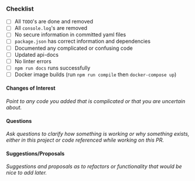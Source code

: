 ### Checklist
- [ ] All `TODO`'s are done and removed
- [ ] All `console.log`'s are removed
- [ ] No secure information in committed yaml files
- [ ] `package.json` has correct information and dependencies
- [ ] Documented any complicated or confusing code
- [ ] Updated api-docs
- [ ] No linter errors
- [ ] `npm run docs` runs successfully
- [ ] Docker image builds (run `npm run compile` then `docker-compose up`)

#### Changes of Interest
_Point to any code you added that is complicated or that you are uncertain about._

#### Questions
_Ask questions to clarify how something is working or why something exists, either in this project or code referenced while working on this PR._

#### Suggestions/Proposals
_Suggestions and proposals as to refactors or functionality that would be nice to add later._